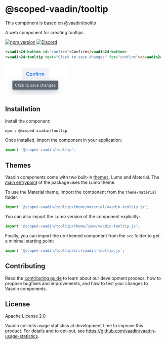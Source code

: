 # @scoped-vaadin/tooltip

This component is based on [@vaadin/tooltip](https://www.npmjs.com/package/@vaadin/tooltip)

A web component for creating tooltips.

[![npm version](https://badgen.net/npm/v/@scoped-vaadin/tooltip)](https://www.npmjs.com/package/@scoped-vaadin/tooltip)
[![Discord](https://img.shields.io/discord/732335336448852018?label=discord)](https://discord.gg/PHmkCKC)

```html
<vaadin24-button id="confirm">Confirm</vaadin24-button>
<vaadin24-tooltip text="Click to save changes" for="confirm"></vaadin24-tooltip>
```

[<img src="https://raw.githubusercontent.com/vaadin/web-components/master/packages/tooltip/screenshot.png" width="200" alt="Screenshot of vaadin-tooltip">](https://vaadin.com/docs/latest/components/tooltip)

## Installation

Install the component:

```sh
npm i @scoped-vaadin/tooltip
```

Once installed, import the component in your application:

```js
import '@scoped-vaadin/tooltip';
```

## Themes

Vaadin components come with two built-in [themes](https://vaadin.com/docs/latest/styling), Lumo and Material.
The [main entrypoint](https://github.com/vaadin/web-components/blob/master/packages/tooltip/vaadin-tooltip.js) of the package uses the Lumo theme.

To use the Material theme, import the component from the `theme/material` folder:

```js
import '@scoped-vaadin/tooltip/theme/material/vaadin-tooltip.js';
```

You can also import the Lumo version of the component explicitly:

```js
import '@scoped-vaadin/tooltip/theme/lumo/vaadin-tooltip.js';
```

Finally, you can import the un-themed component from the `src` folder to get a minimal starting point:

```js
import '@scoped-vaadin/tooltip/src/vaadin-tooltip.js';
```

## Contributing

Read the [contributing guide](https://vaadin.com/docs/latest/contributing/overview) to learn about our development process, how to propose bugfixes and improvements, and how to test your changes to Vaadin components.

## License

Apache License 2.0

Vaadin collects usage statistics at development time to improve this product.
For details and to opt-out, see https://github.com/vaadin/vaadin-usage-statistics.
